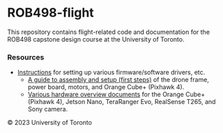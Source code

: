 # ROB498-flight

This repository contains flight-related code and documentation for the ROB498 capstone design course at the University of Toronto.

### Resources

- [Instructions](instructions/) for setting up various
  firmware/software drivers, etc.
  - [A guide to assembly and setup (first steps)](/instructions/guides/getting_started_setup.md) of the drone frame, power board, motors, and Orange Cube+ (Pixhawk 4).
  - [Various hardware overview documents](instructions/hardware/) for the Orange Cube+ (Pixhawk 4), Jetson Nano, TeraRanger Evo, RealSense T265, and Sony camera.

&copy; 2023 University of Toronto